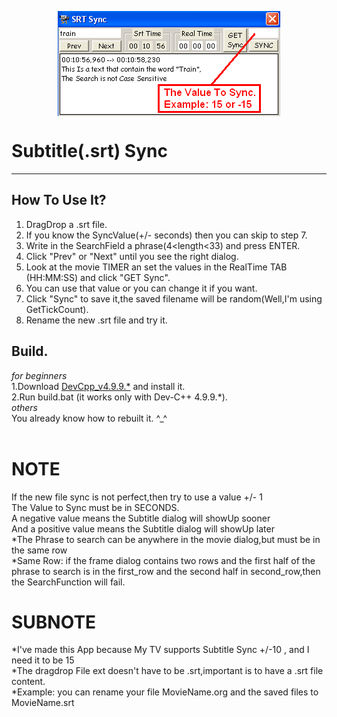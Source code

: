 <p align="center">
<img align="center" width="356" height="168" src="https://raw.githubusercontent.com/AM71113363/SrtSync/master/info.png">
</p>

# Subtitle(.srt) Sync
-----

## How To Use It?<br>
1. DragDrop a .srt file.<br>
2. If you know the SyncValue(+/- seconds) then you can skip to step 7.<br>
3. Write in the SearchField a phrase(4<length<33) and press ENTER.<br>
4. Click "Prev" or "Next" until you see the right dialog.<br>
5. Look at the movie TIMER an set the values in the RealTime TAB (HH:MM:SS) and click "GET Sync".<br>
6. You can use that value or you can change it if you want.<br>
7. Click "Sync" to save it,the saved filename will be random(Well,I'm using GetTickCount).<br>
8. Rename the new .srt file and try it.<br>

## Build.
_for beginners_ <br>
1.Download [DevCpp_v4.9.9.*](http://www.bloodshed.net/) and install it.<br>
2.Run build.bat (it works only with Dev-C++ 4.9.9.*).<br>
_others_ <br>
You already know how to rebuilt it. ^_^<br>
<br>

# NOTE
If the new file sync is not perfect,then try to use a value +/- 1<br>
The Value to Sync must be in SECONDS.<br>
A negative value means the Subtitle dialog will showUp sooner<br>
And a positive value means the Subtitle dialog will showUp later<br>
*The Phrase to search can be anywhere in the movie dialog,but must be in the same row<br>
*Same Row: if the frame dialog contains two rows and the first half of the phrase to search is 
in the first_row and the second half in second_row,then the SearchFunction will fail.<br>

# SUBNOTE
*I've made this App because My TV supports Subtitle Sync +/-10 , and I need it to be 15<br>
*The dragdrop File ext doesn't have to be .srt,important is to have a .srt file content.<br>
*Example: you can rename your file MovieName.org and the saved files to MovieName.srt

